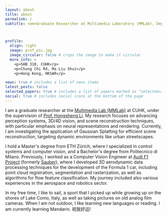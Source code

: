 ```yaml
---
layout: about
title: about
permalink: /
subtitle: <em>Graduate Researcher at Multimedia Laboratory (MMLab), Department of Information Engineering, The Chinese University of Hong Kong.</em>



profile:
  align: right
  image: prof_pic.jpg
  image_circular: false # crops the image to make it circular
  more_info: >
    <p>SHB 310, CUHK</p>
    <p>Chung Chi Rd, Ma Liu Shui</p>
    <p>Hong Kong, HKSAR</p>

news: true # includes a list of news items
latest_posts: false 
selected_papers: true # includes a list of papers marked as "selected={true}"
social: true # includes social icons at the bottom of the page
---
```


I am a graduate researcher at the [Multimedia Lab (MMLab)](https://mmlab.ie.cuhk.edu.hk/) at CUHK, under the supervision of [Prof. Hongsheng Li](https://www.ee.cuhk.edu.hk/~hsli/). My research focuses on advancing perception systems, 3D/4D vision, and scene reconstruction techniques, with particular emphasis on neural representations and rendering. Currently, I am investigating the application of Gaussian Splatting for efficient scene reconstruction, targeting dynamic environments like urban streetscapes.

I hold a Master's degree from ETH Zürich, where I specialized in control systems and computer vision, and a Bachelor's degree from Politecnico di Milano. Previously, I worked as a Computer Vision Engineer at [Audi F1 Project](https://www.audi-mediacenter.com/en/formula-1-14842) (formerly [Sauber](https://www.sauber-group.com/)), where I developed 3D aerodynamic data processing techniques for the development of the Formula 1 car, including point cloud registration, segmentation and rasterization, as well as algorithms for flow feature classification. My journey included also various experiences in the aerospace and robotics sector. 

In my free time, I like to sail, a sport that I picked up while growing up on the shores of Lake Como, Italy, as well as taking pictures on old analog film cameras. When I am not outdoor, I like learning new languages or reading. I am currently learning Mandarin.
祝我好运!